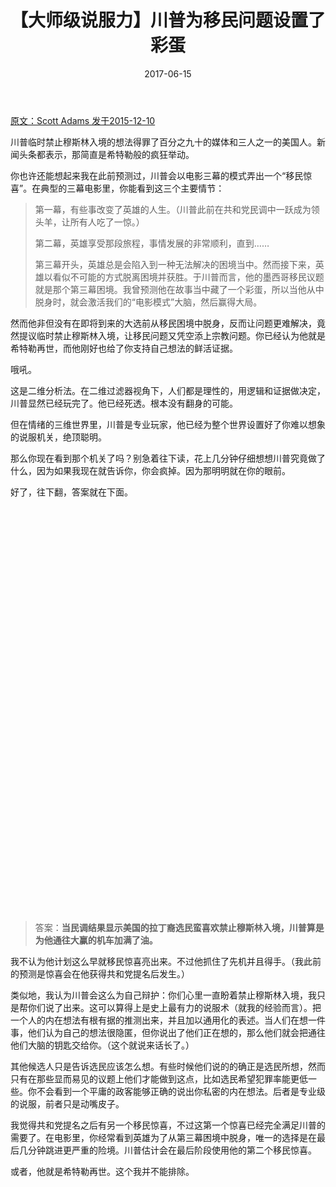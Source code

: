 ﻿---
layout: post
title: 【大师级说服力】川普为移民问题设置了彩蛋
date: 2017-06-15
---

[原文：Scott Adams    发于2015-12-10][1]

川普临时禁止穆斯林入境的想法得罪了百分之九十的媒体和三人之一的美国人。新闻头条都表示，那简直是希特勒般的疯狂举动。

你也许还能想起来我在此前预测过，川普会以电影三幕的模式弄出一个“移民惊喜”。在典型的三幕电影里，你能看到这三个主要情节：

>第一幕，有些事改变了英雄的人生。（川普此前在共和党民调中一跃成为领头羊，让所有人吃了一惊。）
>
>第二幕，英雄享受那段旅程，事情发展的非常顺利，直到……
>
>第三幕开头，英雄总是会陷入到一种无法解决的困境当中。然而接下来，英雄以看似不可能的方式脱离困境并获胜。于川普而言，他的墨西哥移民议题就是那个第三幕困境。我曾预测他在故事当中藏了一个彩蛋，所以当他从中脱身时，就会激活我们的“电影模式”大脑，然后赢得大局。

然而他非但没有在即将到来的大选前从移民困境中脱身，反而让问题更难解决，竟然提议临时禁止穆斯林入境，让移民问题又凭空添上宗教问题。你已经认为他就是希特勒再世，而他刚好也给了你支持自己想法的鲜活证据。

哦吼。

这是二维分析法。在二维过滤器视角下，人们都是理性的，用逻辑和证据做决定，川普显然已经玩完了。他已经死透。根本没有翻身的可能。

但在情绪的三维世界里，川普是专业玩家，他已经为整个世界设置好了你难以想象的说服机关，绝顶聪明。

那么你现在看到那个机关了吗？别急着往下读，花上几分钟仔细想想川普究竟做了什么，因为如果我现在就告诉你，你会疯掉。因为那明明就在你的眼前。

好了，往下翻，答案就在下面。
<br>
<br>
<br>
<br>
<br>
<br>
<br>
<br>
<br>
<br>
<br>
<br>
<br>
<br>
<br>
<br>
<br>
<br>
<br>
<br>
<br>
<br>
<br>
<br>
<br>
<br>
<br>
<br>
<br>
<br>
<br>
<br>
<br>
<br>
<br>
<br>
<br>
<br>
<br>
<br>
>答案：**当民调结果显示美国的拉丁裔选民蛮喜欢禁止穆斯林入境，川普算是为他通往大赢的机车加满了油。**

我不认为他计划这么早就移民惊喜亮出来。不过他抓住了先机并且得手。（我此前的预测是惊喜会在他获得共和党提名后发生。）

类似地，我认为川普会这么为自己辩护：你们心里一直盼着禁止穆斯林入境，我只是帮你们说了出来。这可以算得上是史上最有力的说服术（就我的经验而言）。把一个人的内在想法有根有据的推测出来，并且加以通用化的表述。当人们在想一件事，他们认为自己的想法很隐匿，但你说出了他们正在想的，那么他们就会把通往他们大脑的钥匙交给你。（这个就说来话长了。）

其他候选人只是告诉选民应该怎么想。有些时候他们说的的确正是选民所想，然而只有在那些显而易见的议题上他们才能做到这点，比如选民希望犯罪率能更低一些。你不会看到一个平庸的政客能够正确的说出你私密的内在想法。后者是专业级的说服，前者只是动嘴皮子。

我觉得共和党提名之后有另一个移民惊喜，不过这第一个惊喜已经完全满足川普的需要了。在电影里，你经常看到英雄为了从第三幕困境中脱身，唯一的选择是在最后几分钟跳进更严重的险境。川普估计会在最后阶段使用他的第二个移民惊喜。

或者，他就是希特勒再世。这个我并不能排除。

[1]: http://blog.dilbert.com/post/134922324241/the-trump-immigration-surprise-the-trap-is





